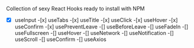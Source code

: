 Collection of sexy React Hooks ready to install with NPM

-[x] useInput -[x] useTabs -[x] useTitle -[x] useClick -[x] useHover -[x] useConfirm -[x] usePreventLeave
-[] useBeforeLeave
-[] useFadeIn
-[] useFullscreen
-[] useHover
-[] useNetwork
-[] useNotification
-[] useScroll
-[] useConfirm
-[] useAxios
